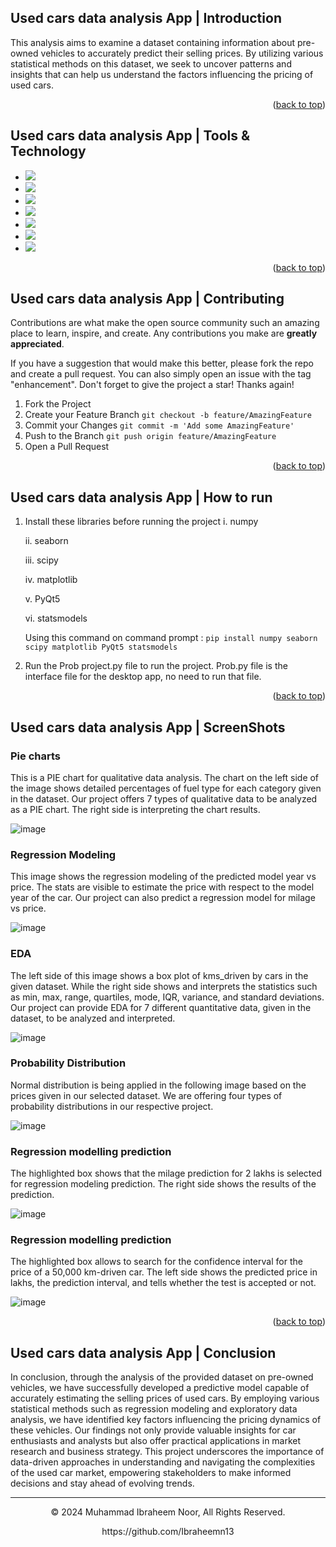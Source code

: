 <a name="readme-top"></a>
## Used cars data analysis App | Introduction

This analysis aims to examine a dataset containing information about pre-owned vehicles to accurately predict their selling prices. By utilizing various statistical methods on this dataset, we seek to uncover patterns and insights that can help us understand the factors influencing the pricing of used cars. 

<p align="right">(<a href="#readme-top">back to top</a>)</p>

## Used cars data analysis App | Tools & Technology
* <img src="https://img.shields.io/badge/Python-3776AB.svg?style=for-the-badge&logo=Python&logoColor=white" />
* <img src="https://img.shields.io/badge/Matplotlib-%23ffffff.svg?style=for-the-badge&logo=Matplotlib&logoColor=black" />
* <img src="https://img.shields.io/badge/SciPy-8CAAE6.svg?style=for-the-badge&logo=SciPy&logoColor=white" />
* <img src="https://img.shields.io/badge/pandas-150458.svg?style=for-the-badge&logo=pandas&logoColor=white" />
* <img src="https://img.shields.io/badge/NumPy-013243.svg?style=for-the-badge&logo=NumPy&logoColor=white" />
* <img src="https://img.shields.io/badge/Qt-41CD52.svg?style=for-the-badge&logo=Qt&logoColor=white" />
* <img src="https://img.shields.io/badge/Visual_Studio_Code-0078D4?style=for-the-badge&logo=visual%20studio%20code&logoColor=white" />

<p align="right">(<a href="#readme-top">back to top</a>)</p>

## Used cars data analysis App | Contributing

Contributions are what make the open source community such an amazing place to learn, inspire, and create. Any contributions you make are **greatly appreciated**.

If you have a suggestion that would make this better, please fork the repo and create a pull request. You can also simply open an issue with the tag "enhancement".
Don't forget to give the project a star! Thanks again!

1. Fork the Project
2. Create your Feature Branch `git checkout -b feature/AmazingFeature`
3. Commit your Changes `git commit -m 'Add some AmazingFeature'`
4. Push to the Branch `git push origin feature/AmazingFeature`
5. Open a Pull Request

<p align="right">(<a href="#readme-top">back to top</a>)</p>

## Used cars data analysis App | How to run

1)  Install these libraries before running the project
	i. numpy

	ii. seaborn

	iii. scipy

	iv. matplotlib

	v. PyQt5

	vi. statsmodels

      Using this command on command prompt : `pip install numpy seaborn scipy matplotlib PyQt5 statsmodels`

3)  Run the Prob project.py file to run the project. Prob.py file is the interface file for the desktop app, no need to run that file.


<p align="right">(<a href="#readme-top">back to top</a>)</p>

## Used cars data analysis App | ScreenShots
 
  ### Pie charts
  This is a PIE chart for qualitative data analysis. The chart on the left side of the image shows detailed percentages of fuel type for each category given in the dataset. Our project offers 7 types of qualitative data to be analyzed as a PIE chart. The right side is interpreting the chart results.
  
  ![image](https://github.com/Ibraheemn13/Analysis-of-used-cars-dataset/assets/68946009/c7fb5287-8bd1-44b6-946f-4918d85de48a)


  ### Regression Modeling
  This image shows the regression modeling of the predicted model year vs price. The stats are visible to estimate the price with respect to the model year of the car. Our project can also predict a regression model for milage vs price.
  
  ![image](https://github.com/Ibraheemn13/Analysis-of-used-cars-dataset/assets/68946009/3ff0bc5c-9695-4e09-a093-b217af55f7ab)


  ### EDA
  The left side of this image shows a box plot of kms_driven by cars in the given dataset. While the right side shows and interprets the statistics such as min, max, range, quartiles, mode, IQR, variance, and standard deviations. Our project can provide EDA for 7 different quantitative data, given in the dataset, to be analyzed and interpreted.
  
  ![image](https://github.com/Ibraheemn13/Analysis-of-used-cars-dataset/assets/68946009/7ab5c1f3-1c9f-46e5-b10e-c3e041f4f590)


  ### Probability Distribution
  Normal distribution is being applied in the following image based on the prices given in our selected dataset. We are offering four types of probability distributions in our respective project.
  
  ![image](https://github.com/Ibraheemn13/Analysis-of-used-cars-dataset/assets/68946009/7a0503e1-14f4-41f6-aad9-f5cc861029b7)


  ### Regression modelling prediction
  The highlighted box shows that the milage prediction for 2 lakhs is selected for regression modeling prediction. The right side shows the results of the prediction. 

  ![image](https://github.com/Ibraheemn13/Analysis-of-used-cars-dataset/assets/68946009/38c3e57c-f86c-4fff-9604-1c1d6072647c)


  ### Regression modelling prediction
  The highlighted box allows to search for the confidence interval for the price of a 50,000 km-driven car. The left side shows the predicted price in lakhs, the prediction interval, and tells whether the test is accepted or not. 

  ![image](https://github.com/Ibraheemn13/Analysis-of-used-cars-dataset/assets/68946009/922a9d48-2ecc-4383-90b0-e93a870ab9f0)


<p align="right">(<a href="#readme-top">back to top</a>)</p>


## Used cars data analysis App | Conclusion
In conclusion, through the analysis of the provided dataset on pre-owned vehicles, we have successfully developed a predictive model capable of accurately estimating the selling prices of used cars. By employing various statistical methods such as regression modeling and exploratory data analysis, we have identified key factors influencing the pricing dynamics of these vehicles. Our findings not only provide valuable insights for car enthusiasts and analysts but also offer practical applications in market research and business strategy. This project underscores the importance of data-driven approaches in understanding and navigating the complexities of the used car market, empowering stakeholders to make informed decisions and stay ahead of evolving trends. 

---
<p align="center"> © 2024 Muhammad Ibraheem Noor, All Rights Reserved. </p>
<p align="center">
https://github.com/Ibraheemn13
</p>

